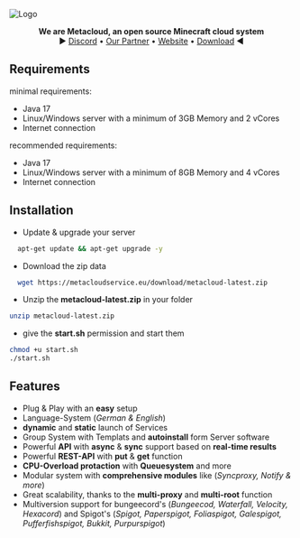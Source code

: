 
![Logo](https://i.ibb.co/0XX0JTh/banner.png)



<p>
  <p align="center">
   <b>We are Metacloud, an open source Minecraft cloud system</b>
    <br>
    ► <a href="https://discord.com/invite/4kKEcaP9WC">Discord</a>
    •
    <a href="https://vortexhost.de">Our Partner</a>
    •
    <a href="https://metacloudservice.eu">Website</a>
    •
    <a href="https://metacloudservice.eu/download/metacloud-latest.zip">Download</a>
     ◄
  </p>
</p>

## Requirements
minimal requirements: 
 * Java 17
 * Linux/Windows server with a minimum of 3GB Memory and 2 vCores
 * Internet connection
 
 
 recommended requirements: 
 * Java 17
 * Linux/Windows server with a minimum of 8GB Memory and 4 vCores
 * Internet connection

## Installation

+ Update & upgrade your server
```bash
  apt-get update && apt-get upgrade -y
```
+ Download the zip data
```bash
  wget https://metacloudservice.eu/download/metacloud-latest.zip
```
 + Unzip the **metacloud-latest.zip** in your folder
```bash
unzip metacloud-latest.zip
```
 + give the **start.sh** permission and start them
```bash
chmod +u start.sh
./start.sh
```
    

## Features

- Plug & Play with an **easy** setup
- Language-System (*German & English*)
- **dynamic** and **static** launch of Services
- Group System with Templats and **autoinstall** form Server software 
- Powerful **API** with **async** & **sync** support based on **real-time results**
- Powerful **REST-API** with **put** & **get** function
- **CPU-Overload protaction** with **Queuesystem** and more 
- Modular system with **comprehensive modules** like (*Syncproxy, Notify & more*)
- Great scalability, thanks to the **multi-proxy** and **multi-root** function
- Multiversion support for bungeecord's (*Bungeecod, Waterfall, Velocity, Hexacord*) and Spigot's (*Spigot, Paperspigot, Foliaspigot, Galespigot, Pufferfishspigot, Bukkit, Purpurspigot*)

